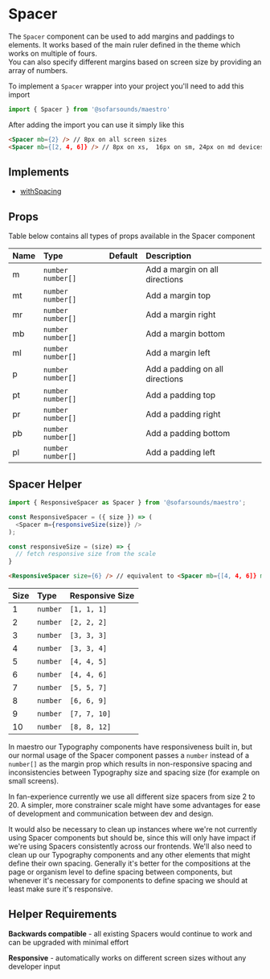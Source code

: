 # Spacer

The `Spacer` component can be used to add margins and paddings to elements. It works based of the
main ruler defined in the theme which works on multiple of fours.  
You can also specify different margins based on screen size by providing an array of numbers.

To implement a `Spacer` wrapper into your project you'll need to add this import
```js
import { Spacer } from '@sofarsounds/maestro'
```

After adding the import you can use it simply like this
```html
<Spacer mb={2} /> // 8px on all screen sizes
<Spacer mb={[2, 4, 6]} /> // 8px on xs,  16px on sm, 24px on md devices
```

## Implements

- [withSpacing](../../util/withSpacing)

## Props
Table below contains all types of props available in the Spacer component  

| Name   | Type                | Default         | Description                      |
| :----- | :-----              | :-------------- | :------------------------------- |
| m      | `number` `number[]` |                 | Add a margin on all directions
| mt     | `number` `number[]` |                 | Add a margin top
| mr     | `number` `number[]` |                 | Add a margin right
| mb     | `number` `number[]` |                 | Add a margin bottom
| ml     | `number` `number[]` |                 | Add a margin left
| p      | `number` `number[]` |                 | Add a padding on all directions
| pt     | `number` `number[]` |                 | Add a padding top
| pr     | `number` `number[]` |                 | Add a padding right
| pb     | `number` `number[]` |                 | Add a padding bottom
| pl     | `number` `number[]` |                 | Add a padding left



## Spacer Helper


```js
import { ResponsiveSpacer as Spacer } from '@sofarsounds/maestro';

const ResponsiveSpacer = ({ size }) => (
  <Spacer m={responsiveSize(size)} />
);

const responsiveSize = (size) => {
  // fetch responsive size from the scale
}
```

```html
<ResponsiveSpacer size={6} /> // equivalent to <Spacer mb={[4, 4, 6]} mr={[4, 4, 6]} />
```


| Size   | Type      | Responsive Size         
| :----- | :-----    | :-------------- 
| 1      | `number`  | `[1, 1, 1]`                
| 2      | `number`  | `[2, 2, 2]`                
| 3      | `number`  | `[3, 3, 3]`                
| 4      | `number`  | `[3, 3, 4]`                
| 5      | `number`  | `[4, 4, 5]`                
| 6      | `number`  | `[4, 4, 6]`                
| 7      | `number`  | `[5, 5, 7]`                
| 8      | `number`  | `[6, 6, 9]`                
| 9      | `number`  | `[7, 7, 10]`                
| 10     | `number`  | `[8, 8, 12]`                


In maestro our Typography components have responsiveness built in, but our normal usage of the Spacer component passes a `number` instead of a `number[]` as the margin prop which results in non-responsive spacing and inconsistencies between Typography size and spacing size (for example on small screens).

In fan-experience currently we use all different size spacers from size 2 to 20. A simpler, more constrainer scale might have some advantages for ease of development and communication between dev and design. 

It would also be necessary to clean up instances where we're not currently using Spacer components but should be, since this will only have impact if we're using Spacers consistently across our frontends. We'll also need to clean up our Typography components and any other elements that might define their own spacing. Generally it's better for the compositions at the page or organism level to define spacing between components, but whenever it's necessary for components to define spacing we should at least make sure it's responsive.


## Helper Requirements

**Backwards compatible** - all existing Spacers would continue to work and can be upgraded with minimal effort

**Responsive** - automatically works on different screen sizes without any developer input





